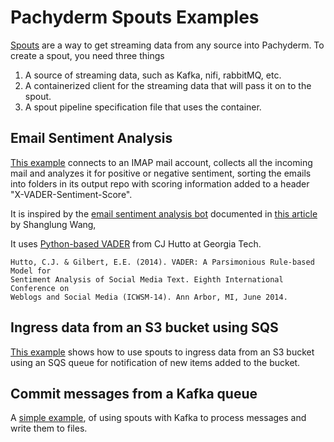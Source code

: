 # Pachyderm Spouts Examples

[Spouts](http://docs.pachyderm.io/en/latest/fundamentals/spouts.html) are a way to get streaming data from any source into Pachyderm.
To create a spout, you need three things

1. A source of streaming data, such as Kafka, nifi, rabbitMQ, etc.
1. A containerized client for the streaming data that will pass it on to the spout.
1. A spout pipeline specification file that uses the container.

## Email Sentiment Analysis

[This example](https://github.com/pachyderm/pachyderm/tree/master/examples/spouts/EmailSentimentAnalyzer) connects to an IMAP mail account, 
collects all the incoming mail and analyzes it for positive or negative sentiment,
sorting the emails into folders in its output repo with scoring information added to a header "X-VADER-Sentiment-Score".

It is inspired by the [email sentiment analysis bot](https://github.com/shanglun/SentimentAnalyzer) documented in [this article](https://www.toptal.com/java/email-sentiment-analysis-bot) by Shanglung Wang, 

It uses [Python-based VADER](https://github.com/cjhutto/vaderSentiment) from CJ Hutto at Georgia Tech.

```
Hutto, C.J. & Gilbert, E.E. (2014). VADER: A Parsimonious Rule-based Model for
Sentiment Analysis of Social Media Text. Eighth International Conference on
Weblogs and Social Media (ICWSM-14). Ann Arbor, MI, June 2014.
```

## Ingress data from an S3 bucket using SQS

[This example](https://github.com/pachyderm/pachyderm/tree/master/examples/spouts/SQS-S3) shows how to use spouts to ingress data from an S3 bucket using an SQS queue for notification of new items added to the bucket. 

## Commit messages from a Kafka queue

A [simple example](https://github.com/pachyderm/pachyderm/tree/master/examples/spouts/go-kafka-spout), of using spouts with Kafka to process messages and write them to files.






